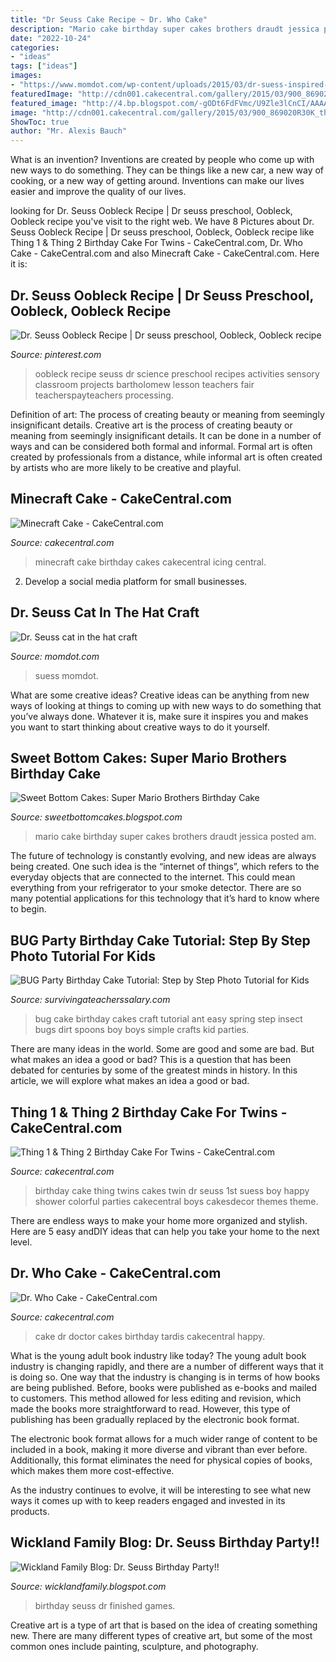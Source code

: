 ```yaml
---
title: "Dr Seuss Cake Recipe ~ Dr. Who Cake"
description: "Mario cake birthday super cakes brothers draudt jessica posted am"
date: "2022-10-24"
categories:
- "ideas"
tags: ["ideas"]
images:
- "https://www.momdot.com/wp-content/uploads/2015/03/dr-suess-inspired-hat.jpg"
featuredImage: "http://cdn001.cakecentral.com/gallery/2015/03/900_869020R30K_thing-1-amp-thing-2-birthday-cake-for-twins.jpg"
featured_image: "http://4.bp.blogspot.com/-gODt6FdFVmc/U9Zle3lCnCI/AAAAAAAAIAQ/MnpQChylZPw/s1600/DSCF1371edited.jpg"
image: "http://cdn001.cakecentral.com/gallery/2015/03/900_869020R30K_thing-1-amp-thing-2-birthday-cake-for-twins.jpg"
ShowToc: true
author: "Mr. Alexis Bauch"
---
```



What is an invention?
Inventions are created by people who come up with new ways to do something. They can be things like a new car, a new way of cooking, or a new way of getting around. Inventions can make our lives easier and improve the quality of our lives.

	

		
looking for Dr. Seuss Oobleck Recipe | Dr seuss preschool, Oobleck, Oobleck recipe you've visit to the right web. We have 8 Pictures about Dr. Seuss Oobleck Recipe | Dr seuss preschool, Oobleck, Oobleck recipe like Thing 1 &amp; Thing 2 Birthday Cake For Twins - CakeCentral.com, Dr. Who Cake - CakeCentral.com and also Minecraft Cake - CakeCentral.com. Here it is:
		
    
## Dr. Seuss Oobleck Recipe | Dr Seuss Preschool, Oobleck, Oobleck Recipe

<img loading=lazy src="https://i.pinimg.com/736x/51/58/1b/51581bb7392112b2534e1deea0eb5c2b--oobleck-recipe-sensory-processing.jpg" onerror="this.onerror=null;this.src='https://tse2.mm.bing.net/th?id=OIP.ln-rkIDN-kEiGR4IKcJQngHaFt&amp;pid=15.1';" alt="Dr. Seuss Oobleck Recipe | Dr seuss preschool, Oobleck, Oobleck recipe">

_Source: pinterest.com_

>oobleck recipe seuss dr science preschool recipes activities sensory classroom projects bartholomew lesson teachers fair teacherspayteachers processing. 

	

Definition of art: The process of creating beauty or meaning from seemingly insignificant details.
Creative art is the process of creating beauty or meaning from seemingly insignificant details. It can be done in a number of ways and can be considered both formal and informal. Formal art is often created by professionals from a distance, while informal art is often created by artists who are more likely to be creative and playful.

    
## Minecraft Cake - CakeCentral.com

<img loading=lazy src="https://cdn001.cakecentral.com/gallery/2016/02/900_minecraft-cake-9530957Fepk.jpg" onerror="this.onerror=null;this.src='https://tse2.mm.bing.net/th?id=OIP.qVf0Iv4a64QrQYLfbE_XjwHaJ4&amp;pid=15.1';" alt="Minecraft Cake - CakeCentral.com">

_Source: cakecentral.com_

>minecraft cake birthday cakes cakecentral icing central. 

	

2. Develop a social media platform for small businesses.

    
## Dr. Seuss Cat In The Hat Craft

<img loading=lazy src="https://www.momdot.com/wp-content/uploads/2015/03/dr-suess-inspired-hat.jpg" onerror="this.onerror=null;this.src='https://tse4.mm.bing.net/th?id=OIP.7dmpWn-UufsNCmkenKiCGAHaLH&amp;pid=15.1';" alt="Dr. Seuss cat in the hat craft">

_Source: momdot.com_

>suess momdot. 

	

What are some creative ideas?
Creative ideas can be anything from new ways of looking at things to coming up with new ways to do something that you’ve always done. Whatever it is, make sure it inspires you and makes you want to start thinking about creative ways to do it yourself.

    
## Sweet Bottom Cakes: Super Mario Brothers Birthday Cake

<img loading=lazy src="http://4.bp.blogspot.com/-gODt6FdFVmc/U9Zle3lCnCI/AAAAAAAAIAQ/MnpQChylZPw/s1600/DSCF1371edited.jpg" onerror="this.onerror=null;this.src='https://tse2.mm.bing.net/th?id=OIP.azR-AZ8kxxjiMOTZBJ2jFAHaLp&amp;pid=15.1';" alt="Sweet Bottom Cakes: Super Mario Brothers Birthday Cake">

_Source: sweetbottomcakes.blogspot.com_

>mario cake birthday super cakes brothers draudt jessica posted am. 

	

The future of technology is constantly evolving, and new ideas are always being created. One such idea is the “internet of things”, which refers to the everyday objects that are connected to the internet. This could mean everything from your refrigerator to your smoke detector. There are so many potential applications for this technology that it’s hard to know where to begin.

    
## BUG Party Birthday Cake Tutorial: Step By Step Photo Tutorial For Kids

<img loading=lazy src="https://www.survivingateacherssalary.com/wp-content/uploads/2014/04/bug-party-birthday-cake.jpg" onerror="this.onerror=null;this.src='https://tse3.mm.bing.net/th?id=OIP.f9lwkjtTLK38dMpdfEcL8AHaLL&amp;pid=15.1';" alt="BUG Party Birthday Cake Tutorial: Step by Step Photo Tutorial for Kids">

_Source: survivingateacherssalary.com_

>bug cake birthday cakes craft tutorial ant easy spring step insect bugs dirt spoons boy boys simple crafts kid parties. 

	

There are many ideas in the world. Some are good and some are bad. But what makes an idea a good or bad? This is a question that has been debated for centuries by some of the greatest minds in history. In this article, we will explore what makes an idea a good or bad.

    
## Thing 1 &amp; Thing 2 Birthday Cake For Twins - CakeCentral.com

<img loading=lazy src="http://cdn001.cakecentral.com/gallery/2015/03/900_869020R30K_thing-1-amp-thing-2-birthday-cake-for-twins.jpg" onerror="this.onerror=null;this.src='https://tse1.mm.bing.net/th?id=OIP.tCdmHFf520Nnoj3vlEasvwHaMI&amp;pid=15.1';" alt="Thing 1 &amp; Thing 2 Birthday Cake For Twins - CakeCentral.com">

_Source: cakecentral.com_

>birthday cake thing twins cakes twin dr seuss 1st suess boy happy shower colorful parties cakecentral boys cakesdecor themes theme. 

	

There are endless ways to make your home more organized and stylish. Here are 5 easy andDIY ideas that can help you take your home to the next level.

    
## Dr. Who Cake - CakeCentral.com

<img loading=lazy src="https://cdn001.cakecentral.com/gallery/2015/08/900_Co01NYJeF6-dr-who-cake.jpg" onerror="this.onerror=null;this.src='https://tse1.mm.bing.net/th?id=OIP.Jcg8xdNbhnYV5eSqkJ_NggHaJ4&amp;pid=15.1';" alt="Dr. Who Cake - CakeCentral.com">

_Source: cakecentral.com_

>cake dr doctor cakes birthday tardis cakecentral happy. 

	

What is the young adult book industry like today?
The young adult book industry is changing rapidly, and there are a number of different ways that it is doing so. One way that the industry is changing is in terms of how books are being published. 
Before, books were published as e-books and mailed to customers. This method allowed for less editing and revision, which made the books more straightforward to read. However, this type of publishing has been gradually replaced by the electronic book format. 

The electronic book format allows for a much wider range of content to be included in a book, making it more diverse and vibrant than ever before. Additionally, this format eliminates the need for physical copies of books, which makes them more cost-effective. 

As the industry continues to evolve, it will be interesting to see what new ways it comes up with to keep readers engaged and invested in its products.

    
## Wickland Family Blog: Dr. Seuss Birthday Party!!

<img loading=lazy src="https://2.bp.blogspot.com/-YvpK8Opxsao/UgRX1rCUMTI/AAAAAAAAg_o/fuJjdOy0jRc/s1600/LWW_9506.JPG" onerror="this.onerror=null;this.src='https://tse1.mm.bing.net/th?id=OIP.gqP1FFNXC4YS12L0JJopEAHaLI&amp;pid=15.1';" alt="Wickland Family Blog: Dr. Seuss Birthday Party!!">

_Source: wicklandfamily.blogspot.com_

>birthday seuss dr finished games. 

	

Creative art is a type of art that is based on the idea of creating something new. There are many different types of creative art, but some of the most common ones include painting, sculpture, and photography.


